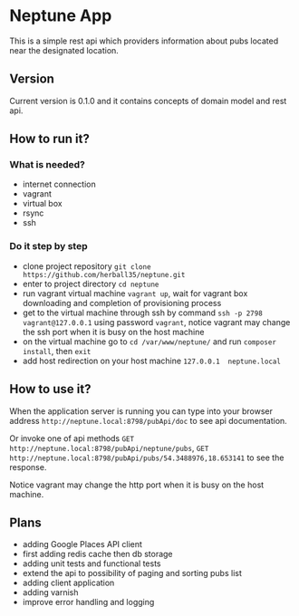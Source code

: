 # Neptune App

This is a simple rest api which providers information about pubs located near the designated location.

## Version

Current version is 0.1.0 and it contains concepts of domain model and rest api.

## How to run it?

### What is needed?

* internet connection
* vagrant
* virtual box
* rsync
* ssh

### Do it step by step

* clone project repository `git clone https://github.com/herball35/neptune.git`
* enter to project directory `cd neptune`
* run vagrant virtual machine `vagrant up`, wait for vagrant box downloading and completion of provisioning process
* get to the virtual machine through ssh by command `ssh -p 2798 vagrant@127.0.0.1` using password `vagrant`, notice vagrant may change the ssh port when it is busy on the host machine
* on the virtual machine go to `cd /var/www/neptune/` and run `composer install`, then `exit`
* add host redirection on your host machine `127.0.0.1	neptune.local`

## How to use it?

When the application server is running you can type into your browser address `http://neptune.local:8798/pubApi/doc` to see api documentation.

Or invoke one of api methods `GET http://neptune.local:8798/pubApi/neptune/pubs`, `GET http://neptune.local:8798/pubApi/pubs/54.3488976,18.653141` to see the response.

Notice vagrant may change the http port when it is busy on the host machine.

## Plans
* adding Google Places API client
* first adding redis cache then db storage
* adding unit tests and functional tests
* extend the api to possibility of paging and sorting pubs list
* adding client application
* adding varnish
* improve error handling and logging

